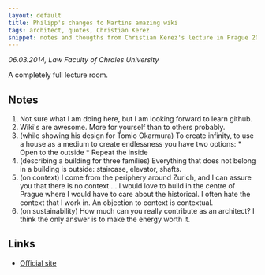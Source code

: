 ```yaml
---
layout: default
title: Philipp's changes to Martins amazing wiki
tags: architect, quotes, Christian Kerez
snippet: notes and thougths from Christian Kerez's lecture in Prague 2014
---
```


_06.03.2014, Law Faculty of Chrales University_

A completely full lecture room.

## Notes


1. Not sure what I am doing here, but I am looking forward to learn github.
1. Wiki's are awesome. More for yourself than to others probably.
1. (while showing his design for Tomio Okarmura) To create infinity, to use a
   house as a medium to create endlessness you have two options:
        * Open to the outside 
        * Repeat the inside
1. (describing a building for three families) Everything that does not belong
   in a building is outside: staircase, elevator, shafts.
1. (on context) I come from the periphery around Zurich, and I can assure you
   that there is no context ... I would love to build in the centre of Prague
   where I would have to care about the historical. I often hate the context
   that I work in. An objection to context is contextual.
1. (on sustainability) How much can you really contribute as an architect? I
   think the only answer is to make the energy worth it.

## Links

* [Official site](http://www.kerez.ch)
